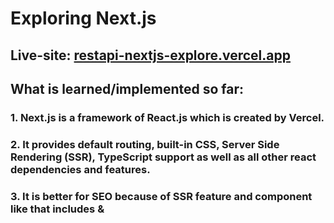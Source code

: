 # Exploring Next.js

## Live-site: [restapi-nextjs-explore.vercel.app](https://restapi-nextjs-explore.vercel.app/)

## What is learned/implemented so far:
### 1. Next.js is a framework of React.js which is created by Vercel.
### 2. It provides default routing, built-in CSS, Server Side Rendering (SSR), TypeScript support as well as all other react dependencies and features.
### 3. It is better for SEO because of SSR feature and component like <Head> that includes <meta> & <title> tags.
### 4. SSG vs SSR: SSG (Static Site Generation) helps to pre-render a page at compile time, which means a user won't have to wait for loading the page whereas SSR (Server Side Rendering) helps to pre-render a page on the server which is then loaded as per client request and also makes the load speed faster. For data fetching, there are 3 different functions in Next.js which are only used in the Page: `getStaticProps`, `getStaticPaths` and `getServerSideProps`.
### 5. For using default routing,
###### i) To create a JS-file inside a folder of the Page and for nested page, create a new folder inside the folder.
###### ii) To make a dynamic page, create a JS-file with squire brackets inside a folder of the Page, such as [dPage].js
### 6. Page and Component both are used in Next.js
### 7. Next.js app can be easily deployed to the Vercel.
